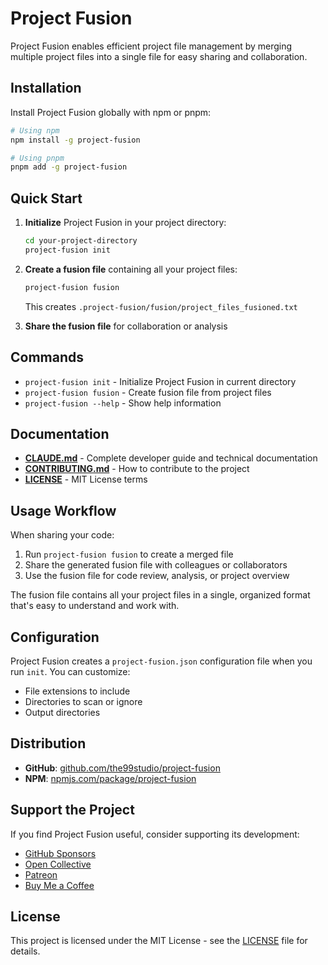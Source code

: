 # Project Fusion

Project Fusion enables efficient project file management by merging multiple project files into a single file for easy sharing and collaboration.

## Installation

Install Project Fusion globally with npm or pnpm:

```bash
# Using npm
npm install -g project-fusion

# Using pnpm
pnpm add -g project-fusion
```

## Quick Start

1. **Initialize** Project Fusion in your project directory:
   ```bash
   cd your-project-directory
   project-fusion init
   ```

2. **Create a fusion file** containing all your project files:
   ```bash
   project-fusion fusion
   ```
   This creates `.project-fusion/fusion/project_files_fusioned.txt`

3. **Share the fusion file** for collaboration or analysis

## Commands

- `project-fusion init` - Initialize Project Fusion in current directory
- `project-fusion fusion` - Create fusion file from project files
- `project-fusion --help` - Show help information

## Documentation

- **[CLAUDE.md](./CLAUDE.md)** - Complete developer guide and technical documentation
- **[CONTRIBUTING.md](./CONTRIBUTING.md)** - How to contribute to the project
- **[LICENSE](./LICENSE)** - MIT License terms

## Usage Workflow

When sharing your code:

1. Run `project-fusion fusion` to create a merged file
2. Share the generated fusion file with colleagues or collaborators
3. Use the fusion file for code review, analysis, or project overview

The fusion file contains all your project files in a single, organized format that's easy to understand and work with.

## Configuration

Project Fusion creates a `project-fusion.json` configuration file when you run `init`. You can customize:
- File extensions to include
- Directories to scan or ignore  
- Output directories

## Distribution

- **GitHub**: [github.com/the99studio/project-fusion](https://github.com/the99studio/project-fusion)
- **NPM**: [npmjs.com/package/project-fusion](https://www.npmjs.com/package/project-fusion)

## Support the Project

If you find Project Fusion useful, consider supporting its development:

- [GitHub Sponsors](https://github.com/sponsors/the99studio)
- [Open Collective](https://opencollective.com/projectfusion)
- [Patreon](https://www.patreon.com/projectfusion)
- [Buy Me a Coffee](https://www.buymeacoffee.com/projectfusion)

## License

This project is licensed under the MIT License - see the [LICENSE](./LICENSE) file for details.